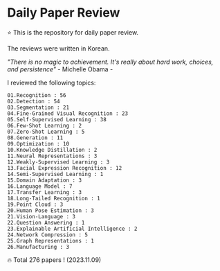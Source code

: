 # Daily Paper Review

⭐ This is the repository for daily paper review.

The reviews were written in Korean.

*"There is no magic to achievement. It's really about hard work, choices, and persistence"* - Michelle Obama -

I reviewed the following topics:

    01.Recognition : 56
    02.Detection : 54
    03.Segmentation : 21
    04.Fine-Grained Visual Recognition : 23
    05.Self-Supervised Learning : 38
    06.Few-Shot Learning : 2
    07.Zero-Shot Learning : 5
    08.Generation : 11
    09.Optimization : 10
    10.Knowledge Distillation : 2
    11.Neural Representations : 3
    12.Weakly-Supervised Learning : 3
    13.Facial Expression Recognition : 12
    14.Semi-Supervised Learning : 1
    15.Domain Adaptation : 3
    16.Language Model : 7
    17.Transfer Learning : 3
    18.Long-Tailed Recognition : 1
    19.Point Cloud : 3
    20.Human Pose Estimation : 3
    21.Vision-Language : 3
    22.Question Answering : 1
    23.Explainable Artificial Intelligence : 2
    24.Network Compression : 5
    25.Graph Representations : 1
    26.Manufacturing : 3

🔥 Total 276 papers ! (2023.11.09)